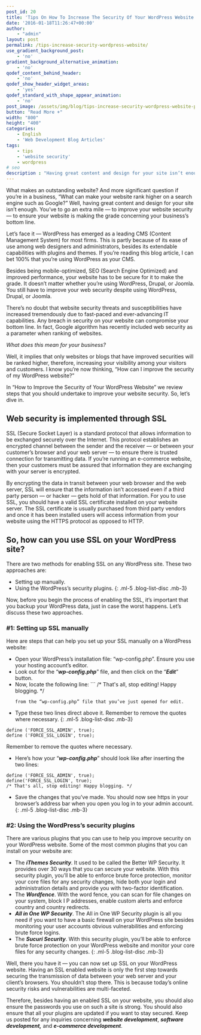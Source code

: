 ```yaml
---
post_id: 20
title: 'Tips On How To Increase The Security Of Your WordPress Website'
date: '2016-01-18T11:26:47+00:00'
author: 
    - "admin"
layout: post
permalink: /tips-increase-security-wordpress-website/
use_gradient_background_post:
    - 'no'
gradient_background_alternative_animation:
    - 'no'
qodef_content_behind_header:
    - 'no'
qodef_show_header_widget_areas:
    - 'yes'
qodef_standard_with_shape_appear_animation:
    - 'no'
post_image: /assets/img/blog/tips-increase-security-wordpress-website-post-image.webp
button: "Read More +"
width: "800"
height: "400"
categories:
    - English
    - 'Web Development Blog Articles'
tags:
    - tips
    - 'website security'
    - wordpress
# seo
description : "Having great content and design for your site isn’t enough. You’ve to go an extra mile — to improve your website security."
---
```


What makes an outstanding website? And more significant question if you’re in a business, “What can make your website rank higher on a search engine such as Google?” Well, having great content and design for your site isn’t enough. You’ve to go an extra mile — to improve your website security — to ensure your website is making the grade concerning your business’s bottom line.

Let’s face it — WordPress has emerged as a leading CMS (Content Management System) for most firms. This is partly because of its ease of use among web designers and administrators, besides its extendable capabilities with plugins and themes. If you’re reading this blog article, I can bet 100% that you’re using WordPress as your CMS.

Besides being mobile-optimized, SEO (Search Engine Optimized) and improved performance, your website has to be secure for it to make the grade. It doesn’t matter whether you’re using WordPress, Drupal, or Joomla. You still have to improve your web security despite using WordPress, Drupal, or Joomla.

There’s no doubt that website security threats and susceptibilities have increased tremendously due to fast-paced and ever-advancing IT capabilities. Any breach in security on your website can compromise your bottom line. In fact, Google algorithm has recently included web security as a parameter when ranking of websites.

*What does this mean for your business?*

Well, it implies that only websites or blogs that have improved securities will be ranked higher, therefore, increasing your visibility among your visitors and customers. I know you’re now thinking, “How can I improve the security of my WordPress website?”

In “How to Improve the Security of Your WordPress Website” we review steps that you should undertake to improve your website security. So, let’s dive in.

## Web security is implemented through SSL

SSL (Secure Socket Layer) is a standard protocol that allows information to be exchanged securely over the Internet. This protocol establishes an encrypted channel between the sender and the receiver — or between your customer’s browser and your web server — to ensure there is trusted connection for transmitting data. If you’re running an e-commerce website, then your customers must be assured that information they are exchanging with your server is encrypted.

By encrypting the data in transit between your web browser and the web server, SSL will ensure that the information isn’t accessed even if a third party person — or hacker — gets hold of that information. For you to use SSL, you should have a valid SSL certificate installed on your website server. The SSL certificate is usually purchased from third party vendors and once it has been installed users will access information from your website using the HTTPS protocol as opposed to HTTP.

## So, how can you use SSL on your WordPress site?

There are two methods for enabling SSL on any WordPress site. These two approaches are:

- Setting up manually.
- Using the WordPress’s security plugins.
{: .ml-5 .blog-list-disc .mb-3}

Now, before you begin the process of enabling the SSL, it’s important that you backup your WordPress data, just in case the worst happens. Let’s discuss these two approaches.

### **\#1: Setting up SSL manually**

Here are steps that can help you set up your SSL manually on a WordPress website:

- Open your WordPress’s installation file: “wp-config.php”. Ensure you use your hosting account’s editor.
- Look out for the “***wp-config.php***” file, and then click on the “***Edit***” button.
- Now, locate the following line: ```
    /* That's all, stop editing! Happy blogging. */
    ```
    from the “wp-config.php” file that you’ve just opened for edit.
- Type these two lines direct above it. Remember to remove the quotes where necessary.
{: .ml-5 .blog-list-disc .mb-3}

```
define ('FORCE_SSL_ADMIN', true);
define ('FORCE_SSL_LOGIN', true);
```

Remember to remove the quotes where necessary.

- Here’s how your “***wp-config.php***” should look like after inserting the two lines:

```
define ('FORCE_SSL_ADMIN', true);
define('FORCE_SSL_LOGIN', true);
/* That's all, stop editing! Happy blogging. */
```

- Save the changes that you’ve made. You should now see https in your browser’s address bar when you open you log in to your admin account.
{: .ml-5 .blog-list-disc .mb-3}

### **\#2: Using the WordPress’s security plugins**

There are various plugins that you can use to help you improve security on your WordPress website. Some of the most common plugins that you can install on your website are:

- The ***iThemes Security***. It used to be called the Better WP Security. It provides over 30 ways that you can secure your website. With this security plugin, you’ll be able to enforce brute force protection, monitor your core files for any security changes, hide both your login and administration details and provide you with two-factor identification.
- The ***Wordfence***. With the word fence, you can scan for file changes on your system, block I P addresses, enable custom alerts and enforce country and country redirects.
- ***All in One WP Security***. The All in One WP Security plugin is all you need if you want to have a basic firewall on your WordPress site besides monitoring your user accounts obvious vulnerabilities and enforcing brute force logins.
- The ***Sucuri Security***. With this security plugin, you’ll be able to enforce brute force protection on your WordPress website and monitor your core files for any security changes.
{: .ml-5 .blog-list-disc .mb-3}

Well, there you have it — you can now set up SSL on your WordPress website. Having an SSL enabled website is only the first step towards securing the transmission of data between your web server and your client’s browsers. You shouldn’t stop there. This is because today’s online security risks and vulnerabilities are multi-faceted.

Therefore, besides having an enabled SSL on your website, you should also ensure the passwords you use on such a site is strong. You should also ensure that all your plugins are updated if you want to stay secured. Keep us posted for any inquiries concerning ***website development***, ***software development,*** and ***e-commerce development***.